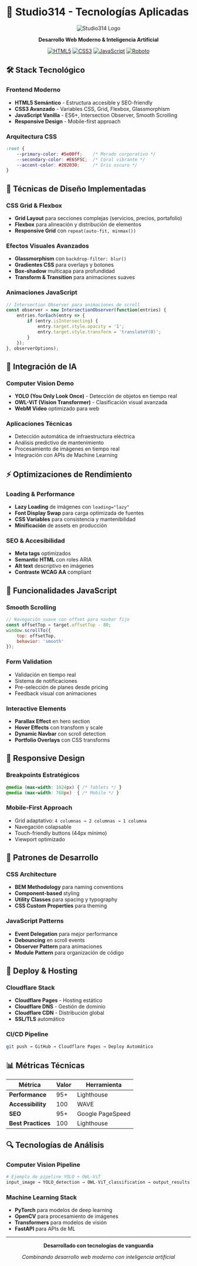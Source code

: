 # 🚀 Studio314 - Tecnologías Aplicadas

<div align="center">

![Studio314 Logo](https://raw.githubusercontent.com/tu-usuario/studio314/main/images/logo_studio314.png)

**Desarrollo Web Moderno & Inteligencia Artificial**

[![HTML5](https://img.shields.io/badge/HTML5-E34F26?style=for-the-badge&logo=html5&logoColor=white)](https://developer.mozilla.org/en-US/docs/Web/HTML)
[![CSS3](https://img.shields.io/badge/CSS3-1572B6?style=for-the-badge&logo=css3&logoColor=white)](https://developer.mozilla.org/en-US/docs/Web/CSS)
[![JavaScript](https://img.shields.io/badge/JavaScript-F7DF1E?style=for-the-badge&logo=javascript&logoColor=black)](https://developer.mozilla.org/en-US/docs/Web/JavaScript)
[![Roboto](https://img.shields.io/badge/Font-Roboto-4285F4?style=for-the-badge&logo=google&logoColor=white)](https://fonts.google.com/specimen/Roboto)

</div>

## 🛠️ Stack Tecnológico

### **Frontend Moderno**
- **HTML5 Semántico** - Estructura accesible y SEO-friendly
- **CSS3 Avanzado** - Variables CSS, Grid, Flexbox, Glassmorphism
- **JavaScript Vanilla** - ES6+, Intersection Observer, Smooth Scrolling
- **Responsive Design** - Mobile-first approach

### **Arquitectura CSS**
```css
:root {
    --primary-color: #5e00ff;    /* Morado corporativo */
    --secondary-color: #E65F5C;  /* Coral vibrante */
    --accent-color: #202030;     /* Gris oscuro */
}
```

## 🎨 Técnicas de Diseño Implementadas

### **CSS Grid & Flexbox**
- **Grid Layout** para secciones complejas (servicios, precios, portafolio)
- **Flexbox** para alineación y distribución de elementos
- **Responsive Grid** con `repeat(auto-fit, minmax())`

### **Efectos Visuales Avanzados**
- **Glassmorphism** con `backdrop-filter: blur()`
- **Gradientes CSS** para overlays y botones
- **Box-shadow** multicapa para profundidad
- **Transform & Transition** para animaciones suaves

### **Animaciones JavaScript**
```javascript
// Intersection Observer para animaciones de scroll
const observer = new IntersectionObserver(function(entries) {
    entries.forEach(entry => {
        if (entry.isIntersecting) {
            entry.target.style.opacity = '1';
            entry.target.style.transform = 'translateY(0)';
        }
    });
}, observerOptions);
```

## 🤖 Integración de IA

### **Computer Vision Demo**
- **YOLO (You Only Look Once)** - Detección de objetos en tiempo real
- **OWL-ViT (Vision Transformer)** - Clasificación visual avanzada
- **WebM Video** optimizado para web

### **Aplicaciones Técnicas**
- Detección automática de infraestructura eléctrica
- Análisis predictivo de mantenimiento
- Procesamiento de imágenes en tiempo real
- Integración con APIs de Machine Learning

## ⚡ Optimizaciones de Rendimiento

### **Loading & Performance**
- **Lazy Loading** de imágenes con `loading="lazy"`
- **Font Display Swap** para carga optimizada de fuentes
- **CSS Variables** para consistencia y mantenibilidad
- **Minificación** de assets en producción

### **SEO & Accesibilidad**
- **Meta tags** optimizados
- **Semantic HTML** con roles ARIA
- **Alt text** descriptivo en imágenes
- **Contraste WCAG AA** compliant

## 🔧 Funcionalidades JavaScript

### **Smooth Scrolling**
```javascript
// Navegación suave con offset para navbar fijo
const offsetTop = target.offsetTop - 80;
window.scrollTo({
    top: offsetTop,
    behavior: 'smooth'
});
```

### **Form Validation**
- Validación en tiempo real
- Sistema de notificaciones
- Pre-selección de planes desde pricing
- Feedback visual con animaciones

### **Interactive Elements**
- **Parallax Effect** en hero section
- **Hover Effects** con transform y scale
- **Dynamic Navbar** con scroll detection
- **Portfolio Overlays** con CSS transforms

## 📱 Responsive Design

### **Breakpoints Estratégicos**
```css
@media (max-width: 1024px) { /* Tablets */ }
@media (max-width: 768px)  { /* Mobile */ }
```

### **Mobile-First Approach**
- Grid adaptativo: `4 columnas → 2 columnas → 1 columna`
- Navegación colapsable
- Touch-friendly buttons (44px mínimo)
- Viewport optimizado

## 🎯 Patrones de Desarrollo

### **CSS Architecture**
- **BEM Methodology** para naming conventions
- **Component-based** styling
- **Utility Classes** para spacing y typography
- **CSS Custom Properties** para theming

### **JavaScript Patterns**
- **Event Delegation** para mejor performance
- **Debouncing** en scroll events
- **Observer Pattern** para animaciones
- **Module Pattern** para organización de código

## 🚀 Deploy & Hosting

### **Cloudflare Stack**
- **Cloudflare Pages** - Hosting estático
- **Cloudflare DNS** - Gestión de dominio
- **Cloudflare CDN** - Distribución global
- **SSL/TLS** automático

### **CI/CD Pipeline**
```bash
git push → GitHub → Cloudflare Pages → Deploy Automático
```

## 📊 Métricas Técnicas

| Métrica | Valor | Herramienta |
|---------|-------|-------------|
| **Performance** | 95+ | Lighthouse |
| **Accessibility** | 100 | WAVE |
| **SEO** | 95+ | Google PageSpeed |
| **Best Practices** | 100 | Lighthouse |

## 🔍 Tecnologías de Análisis

### **Computer Vision Pipeline**
```python
# Ejemplo de pipeline YOLO + OWL-ViT
input_image → YOLO_detection → OWL-ViT_classification → output_results
```

### **Machine Learning Stack**
- **PyTorch** para modelos de deep learning
- **OpenCV** para procesamiento de imágenes
- **Transformers** para modelos de visión
- **FastAPI** para APIs de ML

---

<div align="center">

**Desarrollado con tecnologías de vanguardia**

*Combinando desarrollo web moderno con inteligencia artificial*

</div>